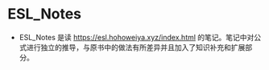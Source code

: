 # ESL_Notes
* ESL_Notes 是读 https://esl.hohoweiya.xyz/index.html 的笔记。笔记中对公式进行独立的推导，与原书中的做法有所差异并且加入了知识补充和扩展部分。